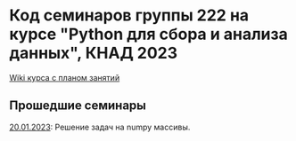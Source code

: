 # Код семинаров группы 222 на курсе "Python для сбора и анализа данных", КНАД 2023

[Wiki курса с планом занятий](http://wiki.cs.hse.ru/Python_%D0%B4%D0%BB%D1%8F_%D1%81%D0%B1%D0%BE%D1%80%D0%B0_%D0%B8_%D0%B0%D0%BD%D0%B0%D0%BB%D0%B8%D0%B7%D0%B0_%D0%B4%D0%B0%D0%BD%D0%BD%D1%8B%D1%85_%D0%9A%D0%9D%D0%90%D0%94_22/23)

## Прошедшие семинары
[20.01.2023](seminar_numpy.ipynb): Решение задач на numpy массивы.
